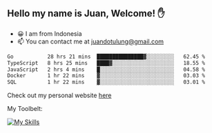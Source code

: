 ## Hello my name is Juan, Welcome! ✋

- 😀 I am from Indonesia
- 📫 You can contact me at juandotulung@gmail.com

<!--START_SECTION:waka-->

```txt
Go           28 hrs 21 mins  ███████████████▓░░░░░░░░░   62.45 %
TypeScript   8 hrs 25 mins   ████▓░░░░░░░░░░░░░░░░░░░░   18.55 %
JavaScript   2 hrs 4 mins    █░░░░░░░░░░░░░░░░░░░░░░░░   04.58 %
Docker       1 hr 22 mins    ▓░░░░░░░░░░░░░░░░░░░░░░░░   03.03 %
SQL          1 hr 22 mins    ▓░░░░░░░░░░░░░░░░░░░░░░░░   03.01 %
```

<!--END_SECTION:waka-->

Check out my personal website [here](https://juanchristian.com)

My Toolbelt:

[![My Skills](https://skillicons.dev/icons?i=go,js,ts,nodejs,express,react,nextjs,vue,tailwind,vite,html,css,python,php,aws,bash,linux,postgres,mysql,redis,kafka,docker,vercel,netlify,vscode,figma)](https://skillicons.dev)


